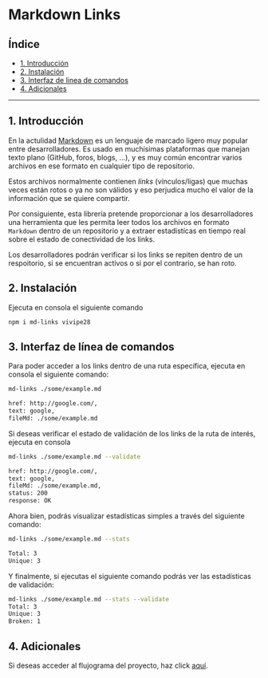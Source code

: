 # Markdown Links

## Índice

* [1. Introducción](#1-Introducción)
* [2. Instalación](#2-Instalación)
* [3. Interfaz de linea de comandos](#3-Interfaz-de-linea-de-comandos)
* [4. Adicionales](#4-Adicionales)


***

## 1. Introducción

En la actulidad [Markdown](https://es.wikipedia.org/wiki/Markdown) es un lenguaje de marcado ligero muy popular entre desarrolladores. Es usado en muchísimas plataformas que manejan texto plano (GitHub, foros, blogs, ...), y es muy común encontrar varios archivos en ese formato en cualquier tipo de repositorio.

Estos archivos normalmente contienen _links_ (vínculos/ligas) que
muchas veces están rotos o ya no son válidos y eso perjudica mucho el valor de la información que se quiere compartir.

Por consiguiente, esta librería pretende proporcionar a los desarrolladores una herramienta que les permita leer todos los archivos en formato `Markdown` dentro de un repositorio y a extraer estadistícas en tiempo real sobre el estado de conectividad de los links.

Los desarrolladores podrán verificar si los links se repiten dentro de un respoitorio, si se encuentran activos o si por el contrario, se han roto. 

## 2. Instalación 

Ejecuta en consola el siguiente comando

```sh
npm i md-links vivipe28
```

## 3. Interfaz de línea de comandos

Para poder acceder a los links dentro de una ruta específica, ejecuta en consola el siguiente comando:

```sh
md-links ./some/example.md

href: http://google.com/,
text: google,
fileMd: ./some/example.md
```

Si deseas verificar el estado de validación de los links de la ruta de interés, ejecuta en consola

```sh
md-links ./some/example.md --validate

href: http://google.com/,
text: google,
fileMd: ./some/example.md,
status: 200
response: OK
```
Ahora bien, podrás visualizar estadísticas simples a través del siguiente comando:

```sh
md-links ./some/example.md --stats

Total: 3
Unique: 3
```
Y finalmente, si ejecutas el siguiente comando podrás ver las estadísticas de validación:

```sh
md-links ./some/example.md --stats --validate
Total: 3
Unique: 3
Broken: 1
```

## 4. Adicionales

Si deseas acceder al flujograma del proyecto, haz click [aquí](https://www.figma.com/file/xevpzrXsJkJjaowomgZqw2/md-links?node-id=0%3A1).